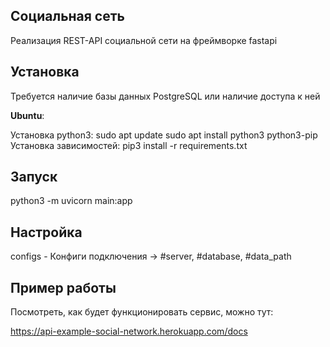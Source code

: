 <h2>Социальная сеть</h2>

Реализация REST-API социальной сети на фреймворке fastapi

<h2>Установка</h2>
Требуется наличие базы данных PostgreSQL или наличие доступа к ней

<b>Ubuntu</b>:

Установка python3:
sudo apt update
sudo apt install python3 python3-pip
Установка зависимостей:
pip3 install -r requirements.txt

<h2>Запуск</h2>

python3 -m uvicorn main:app

<h2>Настройка</h2>

configs - Конфиги подключения -> #server, #database, #data_path


<h2>Пример работы</h2>

Посмотреть, как будет функционировать сервис, можно тут:

https://api-example-social-network.herokuapp.com/docs

